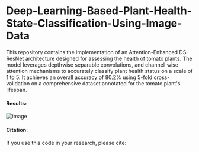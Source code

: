 # Deep-Learning-Based-Plant-Health-State-Classification-Using-Image-Data
 This repository contains the implementation of an Attention-Enhanced DS-ResNet architecture designed for assessing the health of tomato plants. The model leverages depthwise separable convolutions, and channel-wise attention mechanisms to accurately classify plant health status on a scale of 1 to 5. It achieves an overall accuracy of 80.2% using 5-fold cross-validation on a comprehensive dataset annotated for the tomato plant's lifespan.
#### Results:
 ![image](https://github.com/aliasgher1996/Deep-Learning-Based-Plant-Health-State-Classification-Using-Image-Data/assets/142365993/db511c4f-7f6c-4d8e-9e45-c80fa1f2d187)

 
 
#### Citation:
If you use this code in your research, please cite:



